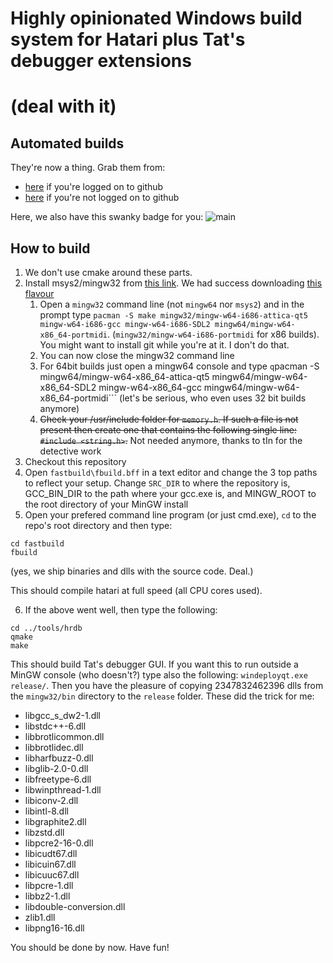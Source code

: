 # Highly opinionated Windows build system for Hatari plus Tat's debugger extensions
# (deal with it)

## Automated builds

They're now a thing. Grab them from:
* [here](https://github.com/ggnkua/hatari/actions) if you're logged on to github
* [here](https://nightly.link/ggnkua/hatari/workflows/ossom_build/master) if you're not logged on to github

Here, we also have this swanky badge for you: ![main](https://github.com/ggnkua/hatari/workflows/main/badge.svg)

## How to build

1. We don't use cmake around these parts.
1. Install msys2/mingw32 from [this link](https://www.msys2.org). We had success downloading [this flavour](https://repo.msys2.org/distrib/msys2-i686-latest.exe)
   1. Open a ```mingw32``` command line (not ```mingw64``` nor ```msys2```) and
in the prompt type ```pacman -S make mingw32/mingw-w64-i686-attica-qt5
mingw-w64-i686-gcc mingw-w64-i686-SDL2 mingw64/mingw-w64-x86_64-portmidi```. (```mingw32/mingw-w64-i686-portmidi``` for x86 builds).
You might want to install git while
you're at it. I don't do that.
   1. You can now close the mingw32 command line
   1. For 64bit builds just open a mingw64 console and type `q`pacman -S mingw64/mingw-w64-x86_64-attica-qt5 mingw64/mingw-w64-x86_64-SDL2 mingw-w64-x86_64-gcc mingw64/mingw-w64-x86_64-portmidi``` (let's be serious, who even uses 32 bit builds anymore)
   1. ~~Check your /usr/include folder for ```memory.h```. If such a file is not present then create one that contains the following single line: ```#include <string.h>```.~~ Not needed anymore, thanks to tIn for the detective work
1. Checkout this repository
1. Open ```fastbuild\fbuild.bff``` in a text editor and change the 3 top
paths to reflect your setup. Change ```SRC_DIR``` to where the repository is,
GCC_BIN_DIR to the path where your gcc.exe is, and MINGW_ROOT to the root directory
of your MinGW install
1. Open your prefered command line program (or just cmd.exe), ```cd``` to the repo's root directory and then type:
```
cd fastbuild
fbuild
```
(yes, we ship binaries and dlls with the source code. Deal.)

This should compile hatari at full speed (all CPU cores used).

6. If the above went well, then type the following:
```
cd ../tools/hrdb
qmake
make
```
This should build Tat's debugger GUI. If you want this to run outside a MinGW 
console (who doesn't?) type also the following: ```windeployqt.exe
release/```. Then you have the pleasure of copying 2347832462396 dlls from the
```mingw32/bin``` directory to the ```release``` folder. These did the trick
for me:
   * libgcc_s_dw2-1.dll
   * libstdc++-6.dll
   * libbrotlicommon.dll
   * libbrotlidec.dll
   * libharfbuzz-0.dll
   * libglib-2.0-0.dll
   * libfreetype-6.dll
   * libwinpthread-1.dll
   * libiconv-2.dll
   * libintl-8.dll     
   * libgraphite2.dll
   * libzstd.dll
   * libpcre2-16-0.dll
   * libicudt67.dll
   * libicuin67.dll
   * libicuuc67.dll
   * libpcre-1.dll
   * libbz2-1.dll
   * libdouble-conversion.dll
   * zlib1.dll
   * libpng16-16.dll

You should be done by now. Have fun!

